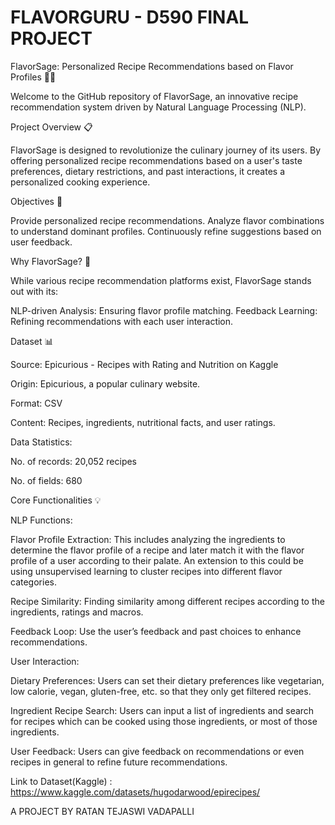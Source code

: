 # FLAVORGURU - D590 FINAL PROJECT

FlavorSage: Personalized Recipe Recommendations based on Flavor Profiles 🌿🍲

Welcome to the GitHub repository of FlavorSage, an innovative recipe recommendation system driven by Natural Language Processing (NLP).

Project Overview 📋

FlavorSage is designed to revolutionize the culinary journey of its users. By offering personalized recipe recommendations based on a user's taste preferences, dietary restrictions, and past interactions, it creates a personalized cooking experience.

Objectives 🎯

Provide personalized recipe recommendations.
Analyze flavor combinations to understand dominant profiles.
Continuously refine suggestions based on user feedback.


Why FlavorSage? 🌟

While various recipe recommendation platforms exist, FlavorSage stands out with its:

NLP-driven Analysis: Ensuring flavor profile matching.
Feedback Learning: Refining recommendations with each user interaction.


Dataset 📊

Source: Epicurious - Recipes with Rating and Nutrition on Kaggle

Origin: Epicurious, a popular culinary website.

Format: CSV

Content: Recipes, ingredients, nutritional facts, and user ratings.

Data Statistics:

No. of records: 20,052 recipes

No. of fields: 680


Core Functionalities 💡

NLP Functions:

Flavor Profile Extraction: This includes analyzing the ingredients to determine the flavor profile of a recipe and later match it with the flavor profile of a user according to their palate. An extension to this could be using unsupervised learning to cluster recipes into different flavor categories.

Recipe Similarity: Finding similarity among different recipes according to the ingredients, ratings and macros.

Feedback Loop: Use the user’s feedback and past choices to enhance recommendations.

User Interaction:

Dietary Preferences: Users can set their dietary preferences like vegetarian, low calorie, vegan, gluten-free, etc. so that they only get filtered recipes.

Ingredient Recipe Search: Users can input a list of ingredients and search for recipes which can be cooked using those ingredients, or most of those ingredients.

User  Feedback: Users can give feedback on recommendations or even recipes in general to refine future recommendations. 


Link to Dataset(Kaggle) : https://www.kaggle.com/datasets/hugodarwood/epirecipes/



A PROJECT BY RATAN TEJASWI VADAPALLI
